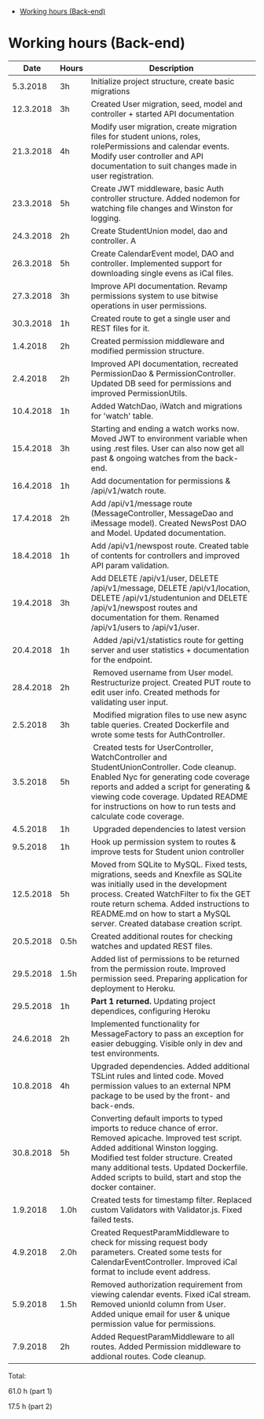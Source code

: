 <!-- START doctoc generated TOC please keep comment here to allow auto update -->

<!-- DON'T EDIT THIS SECTION, INSTEAD RE-RUN doctoc TO UPDATE -->

<!-- DON'T EDIT THIS SECTION, INSTEAD RE-RUN doctoc TO UPDATE -->

- [Working hours (Back-end)](#working-hours-back-end)

<!-- END doctoc generated TOC please keep comment here to allow auto update -->

# Working hours (Back-end)

| Date      | Hours | Description                                                                                                                                                                                                                                                                                      |
| --------- | ----- | ------------------------------------------------------------------------------------------------------------------------------------------------------------------------------------------------------------------------------------------------------------------------------------------------ |
| 5.3.2018  | 3h    | Initialize project structure, create basic migrations                                                                                                                                                                                                                                            |
| 12.3.2018 | 3h    | Created User migration, seed, model and controller + started API documentation                                                                                                                                                                                                                   |
| 21.3.2018 | 4h    | Modify user migration, create migration files for student unions, roles, rolePermissions and calendar events. Modify user controller and API documentation to suit changes made in user registration.                                                                                            |
| 23.3.2018 | 5h    | Create JWT middleware, basic Auth controller structure. Added nodemon for watching file changes and Winston for logging.                                                                                                                                                                         |
| 24.3.2018 | 2h    | Create StudentUnion model, dao and controller. A                                                                                                                                                                                                                                                 | dded API documentation for student union route and created some REST files for testing the StudentUnion endpoint. |
| 26.3.2018 | 5h    | Create CalendarEvent model, DAO and controller. Implemented support for downloading single evens as iCal files.                                                                                                                                                                                  |
| 27.3.2018 | 3h    | Improve API documentation. Revamp permissions system to use bitwise operations in user permissions.                                                                                                                                                                                              |
| 30.3.2018 | 1h    | Created route to get a single user and REST files for it.                                                                                                                                                                                                                                        |
| 1.4.2018  | 2h    | Created permission middleware and modified permission structure.                                                                                                                                                                                                                                 |
| 2.4.2018  | 2h    | Improved API documentation, recreated PermissionDao & PermissionController. Updated DB seed for permissions and improved PermissionUtils.                                                                                                                                                        |
| 10.4.2018 | 1h    | Added WatchDao, iWatch and migrations for 'watch' table.                                                                                                                                                                                                                                         |
| 15.4.2018 | 3h    | Starting and ending a watch works now. Moved JWT to environment variable when using .rest files. User can also now get all past & ongoing watches from the back-end.                                                                                                                             |
| 16.4.2018 | 1h    | Add documentation for permissions & /api/v1/watch route.                                                                                                                                                                                                                                         |
| 17.4.2018 | 2h    | Add /api/v1/message route (MessageController, MessageDao and iMessage model). Created NewsPost DAO and Model. Updated documentation.                                                                                                                                                             |
| 18.4.2018 | 1h    | Add /api/v1/newspost route. Created table of contents for controllers and improved API param validation.                                                                                                                                                                                         |
| 19.4.2018 | 3h    | Add DELETE /api/v1/user, DELETE /api/v1/message, DELETE /api/v1/location, DELETE /api/v1/studentunion and DELETE /api/v1/newspost routes and documentation for them. Renamed /api/v1/users to /api/v1/user.                                                                                      |
| 20.4.2018 | 1h    |  Added /api/v1/statistics route for getting server and user statistics + documentation for the endpoint.                                                                                                                                                                                         |
| 28.4.2018 | 2h    |  Removed username from User model. Restructurize project. Created PUT route to edit user info. Created methods for validating user input.                                                                                                                                                        |
| 2.5.2018  | 3h    |  Modified migration files to use new async table queries. Created Dockerfile and wrote some tests for AuthController.                                                                                                                                                                            |
| 3.5.2018  | 5h    |  Created tests for UserController, WatchController and StudentUnionController. Code cleanup. Enabled Nyc for generating code coverage reports and added a script for generating & viewing code coverage. Updated README for instructions on how to run tests and calculate code coverage.        |
| 4.5.2018  | 1h    |  Upgraded dependencies to latest version                                                                                                                                                                                                                                                         |
| 9.5.2018  | 1h    | Hook up permission system to routes & improve tests for Student union controller                                                                                                                                                                                                                 |
| 12.5.2018 | 5h    | Moved from SQLite to MySQL. Fixed tests, migrations, seeds and Knexfile as SQLite was initially used in the development process. Created WatchFilter to fix the GET route return schema. Added instructions to README.md on how to start a MySQL server. Created database creation script.       |
| 20.5.2018 | 0.5h  | Created additional routes for checking watches and updated REST files.                                                                                                                                                                                                                           |
| 29.5.2018 | 1.5h  | Added list of permissions to be returned from the permission route. Improved permission seed. Preparing application for deployment to Heroku.                                                                                                                                                    |
| 29.5.2018 | 1h    | **Part 1 returned.** Updating project dependices, configuring Heroku                                                                                                                                                                                                                             |
| 24.6.2018 | 2h    | Implemented functionality for MessageFactory to pass an exception for easier debugging. Visible only in dev and test environments.                                                                                                                                                               |
| 10.8.2018 | 4h    | Upgraded dependencies. Added additional TSLint rules and linted code. Moved permission values to an external NPM package to be used by the front- and back-ends.                                                                                                                                 |
| 30.8.2018 | 5h    | Converting default imports to typed imports to reduce chance of error. Removed apicache. Improved test script. Added additional Winston logging. Modified test folder structure. Created many additional tests. Updated Dockerfile. Added scripts to build, start and stop the docker container. |
| 1.9.2018  | 1.0h  | Created tests for timestamp filter. Replaced custom Validators with Validator.js. Fixed failed tests.                                                                                                                                                                                            |
| 4.9.2018  | 2.0h  | Created RequestParamMiddleware to check for missing request body parameters. Created some tests for CalendarEventController. Improved iCal format to include event address.                                                                                                                      |
| 5.9.2018  | 1.5h  | Removed authorization requirement from viewing calendar events. Fixed iCal stream. Removed unionId column from User. Added unique email for user & unique permission value for permissions.                                                                                                      |
| 7.9.2018  | 2h    | Added RequestParamMiddleware to all routes. Added Permission middleware to addional routes. Code cleanup.                                                                                                                                                                                        |

Total:

61.0 h (part 1)

17.5 h (part 2)
